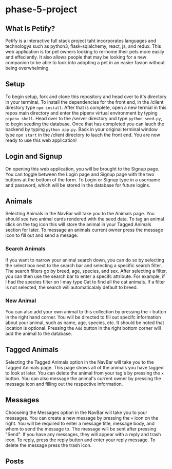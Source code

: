 # phase-5-project

## What Is Petify?
Petify is a interactive full stack project taht incorporates languages and technologys such as python3, flask-sqlalchemy, react, js, and redux. This web application is for pet owners looking to re-home their pets more easily and effeciently. It also allows people that may be looking for a new companion to be able to look into adopting a pet in an easier fasion without being overwhelming.

## Setup
To begin setup, fork and clone this repository and head over to it's directory in your terminal. To install the dependencies for the front end, in the /client directory type `npm install`. After that is complete, open a new termial in this repos main directory and enter the pipenv virtual environment by typing `pipenv shell`. Head over to the /server directory and type `python seed.py`, to begin seeding the database. Once that has completed you can lauch the backend by typing `python app.py`. Back in your original terminal window type `npm start` in the /client directory to lauch the front end. You are now ready to use this web application!

## Login and Signup
On opening this web application, you will be brought to the Signup page. You can toggle between the Login page and Signup page with the two buttons at the bottom of the form. To Login or Signup type in a username and password, which will be stored in the database for future logins.

## Animals
Selecting Animals in the NavBar will take you to the Animals page. You should see two animal cards rendered with the seed data. To tag an animal click on the tag icon this will store the animal in your Tagged Animals section for later. To message an animals current owner press the message icon to fill out and send a mesage. 

### Search Animals
If you want to narrow your animal search down, you can do so by selecting the select box next to the search bar and selecting a specific search filter. The search filters go by breed, age, species, and sex. After selecting a filter, you can then use the search bar to enter a specifc attribute. For example, if I had the species filter on I may type Cat to find all the cat animals. If a filter is not selected, the search will automaticalaly default to breed.

### New Animal
You can also add your own animal to this collection by pressing the `+` button in the right hand corner. You will be directed to fill out specifc information about your animal, such as name, age, species, etc. It should be noted that location is optional. Pressing the `Add` button in the right bottom corner will add the animal to the database.

## Tagged Animals
Selecting the Tagged Animals option in the NavBar will take you to the Tagged Animals page. This page shows all of the animals you have tagged to look at later. You can delete the animal from your tag's by pressing the `x` button. You can also message the animal's current owner by pressing the message icon and filling out the respective information.

## Messages
Chooseing the Messages option in the NavBar will take you to your messages. You can create a new message by pressing the `+` icon on the right. You will be required to enter a message title, message body, and whom to send the message to. The message will be sent after pressing "Send". If you have any messages, they will appear with a reply and trash icon. To reply, press the reply button and enter your reply message. To delete the message press the trash icon.

## Posts
